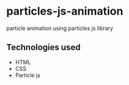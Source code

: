 # particles-js-animation

particle animation using particles js library

## Technologies used

* HTML
* CSS
* Particle js
